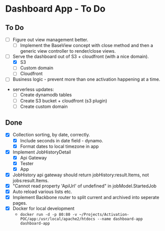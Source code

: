 # Dashboard App - To Do

## To Do

* [ ] Figure out view management better.
  * [ ] Implement the BaseView concept with close method and then a generic view controller to render/close views.
* [ ] Serve the dashboard out of S3 + cloudfront (with a nice domain).
  * [x] S3
  * [ ] Custom domain
  * [ ] Cloudfront
* [ ] Business logic - prevent more than one activation happening at a time.
* serverless updates:
  * [ ] Create dynamodb tables
  * [ ] Create S3 bucket + cloudfront (s3 plugin)
  * [ ] Create custom domain

## Done

* [x] Collection sorting, by date, correctly.
  * [x] Include seconds in date field - dynamo.
  * [x] Format dates to local timezone in app
* [x] Implement JobHistoryDetail
  * [x] Api Gateway
  * [x] Tester
  * [x] App
* [x] JobHistory api gateway should return jobHistory:result.Items, not jobs:result.Items.
* [x] "Cannot read property 'ApiUrl' of undefined" in jobModel.StartedJob
* [x] Auto reload various lists etc.
* [x] Implement Backbone router to split current and archived into seperate pages.
* [x] Docker for local development
  * `docker run -d -p 80:80 -v ~/Projects/Activation-POC/app:/usr/local/apache2/htdocs --name dashboard-app dashboard-app`